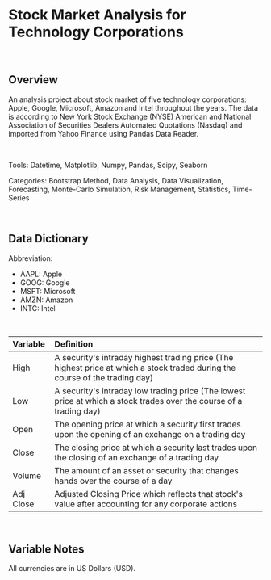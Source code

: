 # Stock Market Analysis for Technology Corporations 

<br>

## Overview

An analysis project about stock market of five technology corporations: Apple, Google, Microsoft, Amazon and Intel throughout the years. The data is according to New York Stock Exchange (NYSE) American and National Association of Securities Dealers Automated Quotations (Nasdaq) and imported from Yahoo Finance using Pandas Data Reader. 

<br>

Tools: Datetime, Matplotlib, Numpy, Pandas, Scipy, Seaborn

Categories: Bootstrap Method, Data Analysis, Data Visualization, Forecasting, Monte-Carlo Simulation, Risk Management, Statistics, Time-Series

<br>

## Data Dictionary

Abbreviation:

- AAPL: Apple
- GOOG: Google
- MSFT: Microsoft
- AMZN: Amazon
- INTC: Intel

<br>

| Variable  | Definition                                                   |
| :-------- | :----------------------------------------------------------- |
| High      | A security's intraday highest trading price (The highest price at which a stock traded during the course of the trading day) |
| Low       | A security's intraday low trading price (The lowest price at which a stock trades over the course of a trading day) |
| Open      | The opening price at which a security first trades upon the opening of an exchange on a trading day |
| Close     | The closing price at which a security last trades upon the closing of an exchange of a trading day |
| Volume    | The amount of an asset or security that changes hands over the course of a day |
| Adj Close | Adjusted Closing Price which reflects that stock's value after accounting for any corporate actions |

<br>

## Variable Notes

All currencies are in US Dollars (USD).

<br>



